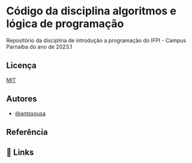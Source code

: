 
# Código da disciplina algoritmos e lógica de programação


Repositório da disciplina de introdução a programação do IFPI - Campus Parnaíba do ano de 2023.1


## Licença

[MIT](https://choosealicense.com/licenses/mit/)


## Autores

- [@antssousa](https://www.github.com/antssousa)


## Referência

 


## 🔗 Links


